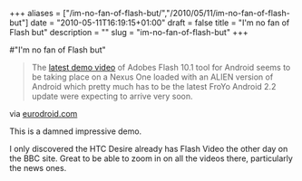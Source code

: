 +++
aliases = ["/im-no-fan-of-flash-but/","/2010/05/11/im-no-fan-of-flash-but"]
date = "2010-05-11T16:19:15+01:00"
draft = false
title = "I'm no fan of Flash but"
description = ""
slug = "im-no-fan-of-flash-but"
+++

#"I'm no fan of Flash but"


 <div class="posterous_bookmarklet_entry">
 <blockquote class="posterous_long_quote">The <a href="http://blog.digitalbackcountry.com/2010/05/examples-of-flash-content-running-on-android/">latest demo video</a> of Adobes Flash 10.1 tool for Android seems to be taking place on a Nexus One loaded with an ALIEN version of Android which pretty much has to be the latest FroYo Android 2.2 update were expecting to arrive very soon.</blockquote>

<div class="posterous_quote_citation">via <a href="http://www.eurodroid.com/2010/05/android-2-2-and-flash-player-10-1-together-in-one-video/">eurodroid.com</a></div>
 <p>This is a damned impressive demo. 
</p><p>I only discovered the HTC Desire already has Flash Video the other day on the BBC site. Great to be able to zoom in on all the videos there, particularly the news ones.</p></div>
 